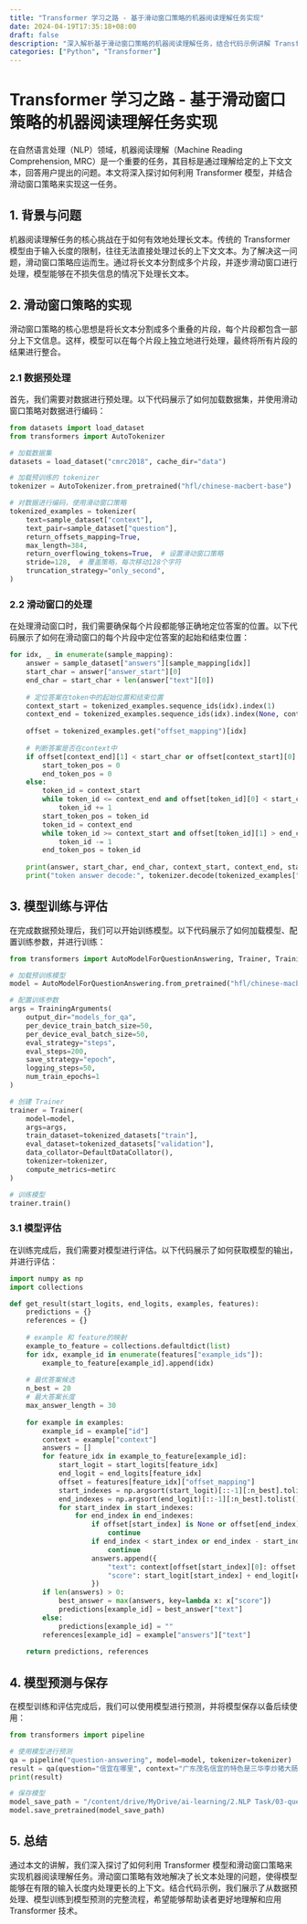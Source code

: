 ```yaml
---
title: "Transformer 学习之路 - 基于滑动窗口策略的机器阅读理解任务实现"
date: 2024-04-19T17:35:18+08:00
draft: false
description: "深入解析基于滑动窗口策略的机器阅读理解任务，结合代码示例讲解 Transformer 技术在实际应用中的实现。"
categories: ["Python", "Transformer"]
---
```


# Transformer 学习之路 - 基于滑动窗口策略的机器阅读理解任务实现

在自然语言处理（NLP）领域，机器阅读理解（Machine Reading Comprehension, MRC）是一个重要的任务，其目标是通过理解给定的上下文文本，回答用户提出的问题。本文将深入探讨如何利用 Transformer 模型，并结合滑动窗口策略来实现这一任务。

## 1. 背景与问题

机器阅读理解任务的核心挑战在于如何有效地处理长文本。传统的 Transformer 模型由于输入长度的限制，往往无法直接处理过长的上下文文本。为了解决这一问题，滑动窗口策略应运而生。通过将长文本分割成多个片段，并逐步滑动窗口进行处理，模型能够在不损失信息的情况下处理长文本。

## 2. 滑动窗口策略的实现

滑动窗口策略的核心思想是将长文本分割成多个重叠的片段，每个片段都包含一部分上下文信息。这样，模型可以在每个片段上独立地进行处理，最终将所有片段的结果进行整合。

### 2.1 数据预处理

首先，我们需要对数据进行预处理。以下代码展示了如何加载数据集，并使用滑动窗口策略对数据进行编码：

```python
from datasets import load_dataset
from transformers import AutoTokenizer

# 加载数据集
datasets = load_dataset("cmrc2018", cache_dir="data")

# 加载预训练的 tokenizer
tokenizer = AutoTokenizer.from_pretrained("hfl/chinese-macbert-base")

# 对数据进行编码，使用滑动窗口策略
tokenized_examples = tokenizer(
    text=sample_dataset["context"],
    text_pair=sample_dataset["question"],
    return_offsets_mapping=True,
    max_length=384,
    return_overflowing_tokens=True,  # 设置滑动窗口策略
    stride=128,  # 覆盖策略，每次移动128个字符
    truncation_strategy="only_second",
)
```

### 2.2 滑动窗口的处理

在处理滑动窗口时，我们需要确保每个片段都能够正确地定位答案的位置。以下代码展示了如何在滑动窗口的每个片段中定位答案的起始和结束位置：

```python
for idx, _ in enumerate(sample_mapping):
    answer = sample_dataset["answers"][sample_mapping[idx]]
    start_char = answer["answer_start"][0]
    end_char = start_char + len(answer["text"][0])
    
    # 定位答案在token中的起始位置和结束位置
    context_start = tokenized_examples.sequence_ids(idx).index(1)
    context_end = tokenized_examples.sequence_ids(idx).index(None, context_start) - 1
    
    offset = tokenized_examples.get("offset_mapping")[idx]
    
    # 判断答案是否在context中
    if offset[context_end][1] < start_char or offset[context_start][0] > end_char:
        start_token_pos = 0
        end_token_pos = 0
    else:
        token_id = context_start
        while token_id <= context_end and offset[token_id][0] < start_char:
            token_id += 1
        start_token_pos = token_id
        token_id = context_end
        while token_id >= context_start and offset[token_id][1] > end_char:
            token_id -= 1
        end_token_pos = token_id
    
    print(answer, start_char, end_char, context_start, context_end, start_token_pos, end_token_pos)
    print("token answer decode:", tokenizer.decode(tokenized_examples["input_ids"][idx][start_token_pos: end_token_pos + 1]))
```

## 3. 模型训练与评估

在完成数据预处理后，我们可以开始训练模型。以下代码展示了如何加载模型、配置训练参数，并进行训练：

```python
from transformers import AutoModelForQuestionAnswering, Trainer, TrainingArguments

# 加载预训练模型
model = AutoModelForQuestionAnswering.from_pretrained("hfl/chinese-macbert-base")

# 配置训练参数
args = TrainingArguments(
    output_dir="models_for_qa",
    per_device_train_batch_size=50,
    per_device_eval_batch_size=50,
    eval_strategy="steps",
    eval_steps=200,
    save_strategy="epoch",
    logging_steps=50,
    num_train_epochs=1
)

# 创建 Trainer
trainer = Trainer(
    model=model,
    args=args,
    train_dataset=tokenized_datasets["train"],
    eval_dataset=tokenized_datasets["validation"],
    data_collator=DefaultDataCollator(),
    tokenizer=tokenizer,
    compute_metrics=metirc
)

# 训练模型
trainer.train()
```

### 3.1 模型评估

在训练完成后，我们需要对模型进行评估。以下代码展示了如何获取模型的输出，并进行评估：

```python
import numpy as np
import collections

def get_result(start_logits, end_logits, examples, features):
    predictions = {}
    references = {}
    
    # example 和 feature的映射
    example_to_feature = collections.defaultdict(list)
    for idx, example_id in enumerate(features["example_ids"]):
        example_to_feature[example_id].append(idx)
    
    # 最优答案候选
    n_best = 20
    # 最大答案长度
    max_answer_length = 30
    
    for example in examples:
        example_id = example["id"]
        context = example["context"]
        answers = []
        for feature_idx in example_to_feature[example_id]:
            start_logit = start_logits[feature_idx]
            end_logit = end_logits[feature_idx]
            offset = features[feature_idx]["offset_mapping"]
            start_indexes = np.argsort(start_logit)[::-1][:n_best].tolist()
            end_indexes = np.argsort(end_logit)[::-1][:n_best].tolist()
            for start_index in start_indexes:
                for end_index in end_indexes:
                    if offset[start_index] is None or offset[end_index] is None:
                        continue
                    if end_index < start_index or end_index - start_index + 1 > max_answer_length:
                        continue
                    answers.append({
                        "text": context[offset[start_index][0]: offset[end_index][1]],
                        "score": start_logit[start_index] + end_logit[end_index]
                    })
        if len(answers) > 0:
            best_answer = max(answers, key=lambda x: x["score"])
            predictions[example_id] = best_answer["text"]
        else:
            predictions[example_id] = ""
        references[example_id] = example["answers"]["text"]
    
    return predictions, references
```

## 4. 模型预测与保存

在模型训练和评估完成后，我们可以使用模型进行预测，并将模型保存以备后续使用：

```python
from transformers import pipeline

# 使用模型进行预测
qa = pipeline("question-answering", model=model, tokenizer=tokenizer)
result = qa(question="信宜在哪里", context="广东茂名信宜的特色是三华李炒猪大肠。")
print(result)

# 保存模型
model_save_path = "/content/drive/MyDrive/ai-learning/2.NLP Task/03-question_answering/mrc2"
model.save_pretrained(model_save_path)
```

## 5. 总结

通过本文的讲解，我们深入探讨了如何利用 Transformer 模型和滑动窗口策略来实现机器阅读理解任务。滑动窗口策略有效地解决了长文本处理的问题，使得模型能够在有限的输入长度内处理更长的上下文。结合代码示例，我们展示了从数据预处理、模型训练到模型预测的完整流程，希望能够帮助读者更好地理解和应用 Transformer 技术。
